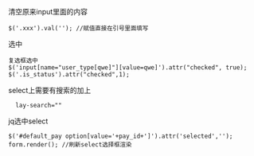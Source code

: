 清空原来input里面的内容

```
$('.xxx').val(''); //赋值直接在引号里面填写
```

选中

```
复选框选中
$('input[name="user_type[qwe]"][value=qwe]').attr("checked", true);
$('.is_status').attr("checked",1);
```

select上需要有搜索的加上

```
  lay-search=""
```

jq选中select

```
$('#default_pay option[value='+pay_id+']').attr('selected','');
form.render(); //刷新select选择框渲染
```




